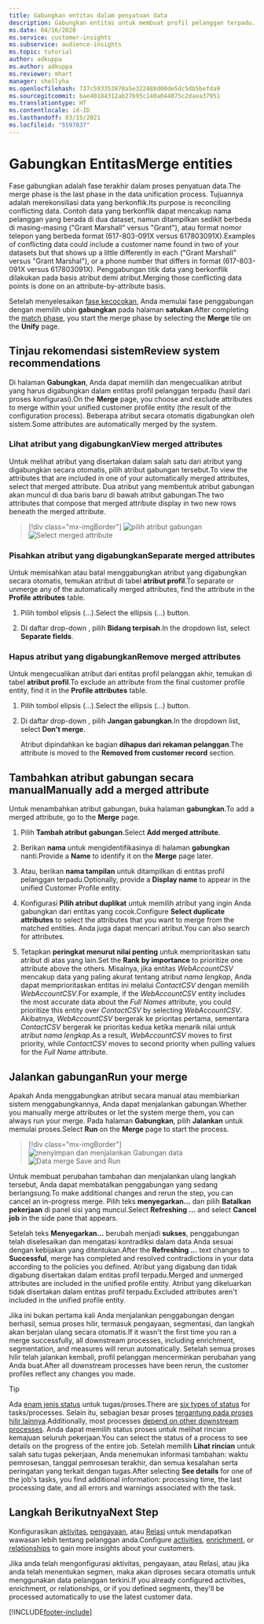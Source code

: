```yaml
---
title: Gabungkan entitas dalam penyatuan data
description: Gabungkan entitas untuk membuat profil pelanggan terpadu.
ms.date: 04/16/2020
ms.service: customer-insights
ms.subservice: audience-insights
ms.topic: tutorial
author: adkuppa
ms.author: adkuppa
ms.reviewer: mhart
manager: shellyha
ms.openlocfilehash: 737c593353878a5e322488d00de5dc5db5befda9
ms.sourcegitcommit: bae40184312ab27b95c140a044875c2daea37951
ms.translationtype: HT
ms.contentlocale: id-ID
ms.lasthandoff: 03/15/2021
ms.locfileid: "5597837"
---
```

# <a name="merge-entities"></a><span data-ttu-id="e828d-103">Gabungkan Entitas</span><span class="sxs-lookup"><span data-stu-id="e828d-103">Merge entities</span></span>

<span data-ttu-id="e828d-104">Fase gabungkan adalah fase terakhir dalam proses penyatuan data.</span><span class="sxs-lookup"><span data-stu-id="e828d-104">The merge phase is the last phase in the data unification process.</span></span> <span data-ttu-id="e828d-105">Tujuannya adalah merekonsiliasi data yang berkonflik.</span><span class="sxs-lookup"><span data-stu-id="e828d-105">Its purpose is reconciling conflicting data.</span></span> <span data-ttu-id="e828d-106">Contoh data yang berkonflik dapat mencakup nama pelanggan yang berada di dua dataset, namun ditampilkan sedikit berbeda di masing-masing ("Grant Marshall" versus "Grant"), atau format nomor telepon yang berbeda format (617-803-091X versus 617803091X).</span><span class="sxs-lookup"><span data-stu-id="e828d-106">Examples of conflicting data could include a customer name found in two of your datasets but that shows up a little differently in each ("Grant Marshall" versus "Grant Marshal"), or a phone number that differs in format (617-803-091X versus 617803091X).</span></span> <span data-ttu-id="e828d-107">Penggabungan titik data yang berkonflik dilakukan pada basis atribut demi atribut.</span><span class="sxs-lookup"><span data-stu-id="e828d-107">Merging those conflicting data points is done on an attribute-by-attribute basis.</span></span>

<span data-ttu-id="e828d-108">Setelah menyelesaikan [fase kecocokan](match-entities.md), Anda memulai fase penggabungan dengan memilih ubin **gabungkan** pada halaman **satukan**.</span><span class="sxs-lookup"><span data-stu-id="e828d-108">After completing the [match phase](match-entities.md), you start the merge phase by selecting the **Merge** tile on the **Unify** page.</span></span>

## <a name="review-system-recommendations"></a><span data-ttu-id="e828d-109">Tinjau rekomendasi sistem</span><span class="sxs-lookup"><span data-stu-id="e828d-109">Review system recommendations</span></span>

<span data-ttu-id="e828d-110">Di halaman **Gabungkan**, Anda dapat memilih dan mengecualikan atribut yang harus digabungkan dalam entitas profil pelanggan terpadu (hasil dari proses konfigurasi).</span><span class="sxs-lookup"><span data-stu-id="e828d-110">On the **Merge** page, you choose and exclude attributes to merge within your unified customer profile entity (the result of the configuration process).</span></span> <span data-ttu-id="e828d-111">Beberapa atribut secara otomatis digabungkan oleh sistem.</span><span class="sxs-lookup"><span data-stu-id="e828d-111">Some attributes are automatically merged by the system.</span></span>

### <a name="view-merged-attributes"></a><span data-ttu-id="e828d-112">Lihat atribut yang digabungkan</span><span class="sxs-lookup"><span data-stu-id="e828d-112">View merged attributes</span></span>

<span data-ttu-id="e828d-113">Untuk melihat atribut yang disertakan dalam salah satu dari atribut yang digabungkan secara otomatis, pilih atribut gabungan tersebut.</span><span class="sxs-lookup"><span data-stu-id="e828d-113">To view the attributes that are included in one of your automatically merged attributes, select that merged attribute.</span></span> <span data-ttu-id="e828d-114">Dua atribut yang membentuk atribut gabungan akan muncul di dua baris baru di bawah atribut gabungan.</span><span class="sxs-lookup"><span data-stu-id="e828d-114">The two attributes that compose that merged attribute display in two new rows beneath the merged attribute.</span></span>

> [!div class="mx-imgBorder"]
> <span data-ttu-id="e828d-115">![pilih atribut gabungan](media/configure-data-merge-profile-attributes.png "pilih atribut gabungan")</span><span class="sxs-lookup"><span data-stu-id="e828d-115">![Select merged attribute](media/configure-data-merge-profile-attributes.png "Select merged attribute")</span></span>

### <a name="separate-merged-attributes"></a><span data-ttu-id="e828d-116">Pisahkan atribut yang digabungkan</span><span class="sxs-lookup"><span data-stu-id="e828d-116">Separate merged attributes</span></span>

<span data-ttu-id="e828d-117">Untuk memisahkan atau batal menggabungkan atribut yang digabungkan secara otomatis, temukan atribut di tabel **atribut profil**.</span><span class="sxs-lookup"><span data-stu-id="e828d-117">To separate or unmerge any of the automatically merged attributes, find the attribute in the **Profile attributes** table.</span></span>

1. <span data-ttu-id="e828d-118">Pilih tombol elipsis (...).</span><span class="sxs-lookup"><span data-stu-id="e828d-118">Select the ellipsis (...) button.</span></span>
  
2. <span data-ttu-id="e828d-119">Di daftar drop-down , pilih **Bidang terpisah**.</span><span class="sxs-lookup"><span data-stu-id="e828d-119">In the dropdown list, select **Separate fields**.</span></span>

### <a name="remove-merged-attributes"></a><span data-ttu-id="e828d-120">Hapus atribut yang digabungkan</span><span class="sxs-lookup"><span data-stu-id="e828d-120">Remove merged attributes</span></span>

<span data-ttu-id="e828d-121">Untuk mengecualikan atribut dari entitas profil pelanggan akhir, temukan di tabel **atribut profil**.</span><span class="sxs-lookup"><span data-stu-id="e828d-121">To exclude an attribute from the final customer profile entity, find it in the **Profile attributes** table.</span></span>

1. <span data-ttu-id="e828d-122">Pilih tombol elipsis (...).</span><span class="sxs-lookup"><span data-stu-id="e828d-122">Select the ellipsis (...) button.</span></span>
  
2. <span data-ttu-id="e828d-123">Di daftar drop-down , pilih **Jangan gabungkan**.</span><span class="sxs-lookup"><span data-stu-id="e828d-123">In the dropdown list, select **Don't merge**.</span></span>

   <span data-ttu-id="e828d-124">Atribut dipindahkan ke bagian **dihapus dari rekaman pelanggan**.</span><span class="sxs-lookup"><span data-stu-id="e828d-124">The attribute is moved to the **Removed from customer record** section.</span></span>

## <a name="manually-add-a-merged-attribute"></a><span data-ttu-id="e828d-125">Tambahkan atribut gabungan secara manual</span><span class="sxs-lookup"><span data-stu-id="e828d-125">Manually add a merged attribute</span></span>

<span data-ttu-id="e828d-126">Untuk menambahkan atribut gabungan, buka halaman **gabungkan**.</span><span class="sxs-lookup"><span data-stu-id="e828d-126">To add a merged attribute, go to the **Merge** page.</span></span>

1. <span data-ttu-id="e828d-127">Pilih **Tambah atribut gabungan**.</span><span class="sxs-lookup"><span data-stu-id="e828d-127">Select **Add merged attribute**.</span></span>

2. <span data-ttu-id="e828d-128">Berikan **nama** untuk mengidentifikasinya di halaman **gabungkan** nanti.</span><span class="sxs-lookup"><span data-stu-id="e828d-128">Provide a **Name** to identify it on the **Merge** page later.</span></span>

3. <span data-ttu-id="e828d-129">Atau, berikan **nama tampilan** untuk ditampilkan di entitas profil pelanggan terpadu.</span><span class="sxs-lookup"><span data-stu-id="e828d-129">Optionally, provide a **Display name** to appear in the unified Customer Profile entity.</span></span>

4. <span data-ttu-id="e828d-130">Konfigurasi **Pilih atribut duplikat** untuk memilih atribut yang ingin Anda gabungkan dari entitas yang cocok.</span><span class="sxs-lookup"><span data-stu-id="e828d-130">Configure **Select duplicate attributes** to select the attributes that you want to merge from the matched entities.</span></span> <span data-ttu-id="e828d-131">Anda juga dapat mencari atribut.</span><span class="sxs-lookup"><span data-stu-id="e828d-131">You can also search for attributes.</span></span>

5. <span data-ttu-id="e828d-132">Tetapkan **peringkat menurut nilai penting** untuk memprioritaskan satu atribut di atas yang lain.</span><span class="sxs-lookup"><span data-stu-id="e828d-132">Set the **Rank by importance** to prioritize one attribute above the others.</span></span> <span data-ttu-id="e828d-133">Misalnya, jika entitas *WebAccountCSV* mencakup data yang paling akurat tentang atribut *nama lengkap*, Anda dapat memprioritaskan entitas ini melalui *ContactCSV* dengan memilih *WebAccountCSV*.</span><span class="sxs-lookup"><span data-stu-id="e828d-133">For example, if the *WebAccountCSV* entity includes the most accurate data about the *Full Names* attribute, you could prioritize this entity over *ContactCSV* by selecting *WebAccountCSV*.</span></span> <span data-ttu-id="e828d-134">Akibatnya, *WebAccountCSV* bergerak ke prioritas pertama, sementara *ContactCSV* bergerak ke prioritas kedua ketika menarik nilai untuk atribut *nama lengkap*.</span><span class="sxs-lookup"><span data-stu-id="e828d-134">As a result, *WebAccountCSV* moves to first priority, while *ContactCSV* moves to second priority when pulling values for the *Full Name* attribute.</span></span>

## <a name="run-your-merge"></a><span data-ttu-id="e828d-135">Jalankan gabungan</span><span class="sxs-lookup"><span data-stu-id="e828d-135">Run your merge</span></span>

<span data-ttu-id="e828d-136">Apakah Anda menggabungkan atribut secara manual atau membiarkan sistem menggabungkannya, Anda dapat menjalankan gabungan.</span><span class="sxs-lookup"><span data-stu-id="e828d-136">Whether you manually merge attributes or let the system merge them, you can always run your merge.</span></span> <span data-ttu-id="e828d-137">Pada halaman **Gabungkan**, pilih **Jalankan** untuk memulai proses.</span><span class="sxs-lookup"><span data-stu-id="e828d-137">Select **Run** on the **Merge** page to start the process.</span></span>

> [!div class="mx-imgBorder"]
> <span data-ttu-id="e828d-138">![menyimpan dan menjalankan Gabungan data](media/configure-data-merge-save-run.png "menyimpan dan menjalankan Gabungan data")</span><span class="sxs-lookup"><span data-stu-id="e828d-138">![Data merge Save and Run](media/configure-data-merge-save-run.png "Data merge Save and Run")</span></span>

<span data-ttu-id="e828d-139">Untuk membuat perubahan tambahan dan menjalankan ulang langkah tersebut, Anda dapat membatalkan penggabungan yang sedang berlangsung.</span><span class="sxs-lookup"><span data-stu-id="e828d-139">To make additional changes and rerun the step, you can cancel an in-progress merge.</span></span> <span data-ttu-id="e828d-140">Pilih teks **menyegarkan...** dan pilih **Batalkan pekerjaan**  di panel sisi yang muncul.</span><span class="sxs-lookup"><span data-stu-id="e828d-140">Select **Refreshing ...** and select **Cancel job**  in the side pane that appears.</span></span>

<span data-ttu-id="e828d-141">Setelah teks **Menyegarkan...** berubah menjadi **sukses**, penggabungan telah diselesaikan dan mengatasi kontradiksi dalam data Anda sesuai dengan kebijakan yang ditentukan.</span><span class="sxs-lookup"><span data-stu-id="e828d-141">After the **Refreshing ...** text changes to **Successful**, merge has completed and resolved contradictions in your data according to the policies you defined.</span></span> <span data-ttu-id="e828d-142">Atribut yang digabung dan tidak digabung disertakan dalam entitas profil terpadu.</span><span class="sxs-lookup"><span data-stu-id="e828d-142">Merged and unmerged attributes are included in the unified profile entity.</span></span> <span data-ttu-id="e828d-143">Atribut yang dikeluarkan tidak disertakan dalam entitas profil terpadu.</span><span class="sxs-lookup"><span data-stu-id="e828d-143">Excluded attributes aren't included in the unified profile entity.</span></span>

<span data-ttu-id="e828d-144">Jika ini bukan pertama kali Anda menjalankan penggabungan dengan berhasil, semua proses hilir, termasuk pengayaan, segmentasi, dan langkah akan berjalan ulang secara otomatis.</span><span class="sxs-lookup"><span data-stu-id="e828d-144">If it wasn't the first time you ran a merge successfully, all downstream processes, including enrichment, segmentation, and measures will rerun automatically.</span></span> <span data-ttu-id="e828d-145">Setelah semua proses hilir telah jalankan kembali, profil pelanggan mencerminkan perubahan yang Anda buat.</span><span class="sxs-lookup"><span data-stu-id="e828d-145">After all downstream processes have been rerun, the customer profiles reflect any changes you made.</span></span>

> [!TIP]
> <span data-ttu-id="e828d-146">Ada [enam jenis status](system.md#status-types) untuk tugas/proses.</span><span class="sxs-lookup"><span data-stu-id="e828d-146">There are [six types of status](system.md#status-types) for tasks/processes.</span></span> <span data-ttu-id="e828d-147">Selain itu, sebagian besar proses [tergantung pada proses hilir lainnya](system.md#refresh-policies).</span><span class="sxs-lookup"><span data-stu-id="e828d-147">Additionally, most processes [depend on other downstream processes](system.md#refresh-policies).</span></span> <span data-ttu-id="e828d-148">Anda dapat memilih status proses untuk melihat rincian kemajuan seluruh pekerjaan.</span><span class="sxs-lookup"><span data-stu-id="e828d-148">You can select the status of a process to see details on the progress of the entire job.</span></span> <span data-ttu-id="e828d-149">Setelah memilih **Lihat rincian** untuk salah satu tugas pekerjaan, Anda menemukan informasi tambahan: waktu pemrosesan, tanggal pemrosesan terakhir, dan semua kesalahan serta peringatan yang terkait dengan tugas.</span><span class="sxs-lookup"><span data-stu-id="e828d-149">After selecting **See details** for one of the job's tasks, you find additional information: processing time, the last processing date, and all errors and warnings associated with the task.</span></span>

## <a name="next-step"></a><span data-ttu-id="e828d-150">Langkah Berikutnya</span><span class="sxs-lookup"><span data-stu-id="e828d-150">Next Step</span></span>

<span data-ttu-id="e828d-151">Konfigurasikan [aktivitas](activities.md), [pengayaan](enrichment-microsoft-graph.md), atau [Relasi](relationships.md) untuk mendapatkan wawasan lebih tentang pelanggan anda.</span><span class="sxs-lookup"><span data-stu-id="e828d-151">Configure [activities](activities.md), [enrichment](enrichment-microsoft-graph.md), or [relationships](relationships.md) to gain more insights about your customers.</span></span>

<span data-ttu-id="e828d-152">Jika anda telah mengonfigurasi aktivitas, pengayaan, atau Relasi, atau jika anda telah menentukan segmen, maka akan diproses secara otomatis untuk menggunakan data pelanggan terkini.</span><span class="sxs-lookup"><span data-stu-id="e828d-152">If you already configured activities, enrichment, or relationships, or if you defined segments, they'll be processed automatically to use the latest customer data.</span></span>




[!INCLUDE[footer-include](../includes/footer-banner.md)]